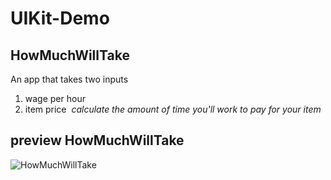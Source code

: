 # UIKit-Demo
 
## HowMuchWillTake
An app that takes two inputs
1. wage per hour
2. item price&nbsp;
*calculate the amount of time you'll work to pay for your item*
## preview HowMuchWillTake
![HowMuchWillTake](https://media.giphy.com/media/BuGKs3BWcLd7kIYYTN/giphy.gif)


